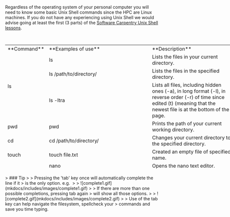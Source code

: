 Regardless of the operating system of your personal computer you will
need to know some basic Unix Shell commands since the HPC are Linux
machines. If you do not have any experiencing using Unix Shell we would
advise going at least the first (3 parts) of the [Software Carpentry
Unix Shell lessons](http://swcarpentry.github.io/shell-novice/).

 

<table style="height: 410px; width: 746px;">
<tbody>
<tr>
<td style="width: 66px;">
**Command**

</td>
<td style="width: 400.317px;">
**Examples of use**

</td>
<td style="width: 416.683px;">
**Description**

</td>
</tr>
<tr>
<td style="width: 66px;" rowspan="3">
ls

</td>
<td style="width: 400.317px;">
ls

</td>
<td style="width: 416.683px;">
Lists the files in your current directory.

</td>
</tr>
<tr>
<td style="width: 400.317px;">
ls /path/to/directory/

</td>
<td style="width: 416.683px;">
Lists the files in the specified directory.

</td>
</tr>
<tr>
<td style="width: 400.317px;">
ls -ltra

</td>
<td style="width: 416.683px;">
Lists all files, including hidden ones (-a), in long format (-l), in
reverse order (-r) of time since edited (t) (meaning that the newest
file is at the bottom of the page.

</td>
</tr>
<tr>
<td style="width: 66px;">
pwd

</td>
<td style="width: 400.317px;">
pwd

</td>
<td style="width: 416.683px;">
Prints the path of your current working directory.

</td>
</tr>
<tr>
<td style="width: 66px;">
cd

</td>
<td style="width: 400.317px;">
cd /path/to/directory/

</td>
<td style="width: 416.683px;">
Changes your current directory to the specified directory.

</td>
</tr>
<tr>
<td style="width: 66px;">
touch

</td>
<td style="width: 400.317px;">
touch file.txt

</td>
<td style="width: 416.683px;">
Created an empty file of specified name.

</td>
</tr>
<tr>
<td style="width: 66px;" rowspan="2">
nano

</td>
<td style="width: 400.317px;">
nano

</td>
<td style="width: 416.683px;">
Opens the nano text editor.

</td>
</tr>
<tr>
<td style="width: 400.317px;">
nano file.txt

</td>
<td style="width: 416.683px;">
Opens the specified file in the nano text editor.

</td>
</tr>
<tr>
<td style="width: 66px;" rowspan="2">
head

</td>
<td style="width: 400.317px;">
head file.txt

</td>
<td style="width: 416.683px;">
Prints the top <dfn class="dictionary-of-numbers">10 lines of the
</dfn>specified file.

</td>
</tr>
<tr>
<td style="width: 400.317px;">
head -n <dfn class="dictionary-of-numbers">2 file</dfn>.txt

</td>
<td style="width: 416.683px;">
Prints the top n lines of the specified file (in this case 2).

</td>
</tr>
<tr>
<td style="width: 66px;" rowspan="2">
tail

</td>
<td style="width: 400.317px;">
tail file.txt

</td>
<td style="width: 416.683px;">
Prints the bottom <dfn class="dictionary-of-numbers">10 lines of the
</dfn>specified file.

</td>
</tr>
<tr>
<td style="width: 400.317px;">
tail -n <dfn class="dictionary-of-numbers">2 file</dfn>.txt

</td>
<td style="width: 416.683px;">
Prints the bottom n lines of the specified file (in this case 2).

</td>
</tr>
<tr>
<td style="width: 66px;" rowspan="3">
mv

</td>
<td style="width: 400.317px;">
mv file.txt newname.txt

</td>
<td style="width: 416.683px;">
rename the file.

</td>
</tr>
<tr>
<td style="width: 400.317px;">
mv file.txt /path/to/destination/

</td>
<td style="width: 416.683px;">
Move the file to the specified directory.

</td>
</tr>
<tr>
<td style="width: 400.317px;">
mv -r directory/ /path/to/destination/

</td>
<td style="width: 416.683px;">
Recursively move the directory and all contained files and directories
to the specified path.

</td>
</tr>
<tr>
<td style="width: 66px;" rowspan="3">
cp

</td>
<td style="width: 400.317px;">
cp file.txt /path/to/destination/

</td>
<td style="width: 416.683px;">
Make a copy of the file in the specified directory.

</td>
</tr>
<tr>
<td style="width: 400.317px;">
cp file.txt /path/to/destination/newname.txt

</td>
<td style="width: 416.683px;">
Make a copy of the file in the specified directory with the specified
name.

</td>
</tr>
<tr>
<td style="width: 400.317px;">
cp -r directory/ /path/to/destination/

</td>
<td style="width: 416.683px;">
Recursively copy all files and directories of a directory to the
specified location.

</td>
</tr>
<tr>
<td style="width: 66px;" rowspan="2">
rm

</td>
<td style="width: 400.317px;">
rm file.txt

</td>
<td style="width: 416.683px;">
Delete the specified file.

</td>
</tr>
<tr>
<td style="width: 400.317px;">
rm -r directory/

</td>
<td style="width: 416.683px;">
Recursively delete the files and directories of the specified directory.

</td>
</tr>
<tr>
<td style="width: 66px;">
mkdir

</td>
<td style="width: 400.317px;">
mkdir directory

</td>
<td style="width: 416.683px;">
Create a directory of the specified name.

</td>
</tr>
<tr>
<td style="width: 66px;">
man

</td>
<td style="width: 400.317px;">
man ls

</td>
<td style="width: 416.683px;">
Bring up the manual of a command (in this case ls).

</td>
</tr>
</tbody>
</table>
> ### Tip
>
> Pressing the 'tab' key once will automatically complete the line if it
> is the only option. e.g. 
>
> ![complete1.gif](mkdocs/includes/images/complete1.gif)
>
> If there are more than one possible completions, pressing tab again
> will show all those options.
>
> ![complete2.gif](mkdocs/includes/images/complete2.gif)
>
> Use of the tab key can help navigate the filesystem, spellcheck your
> commands and save you time typing.
